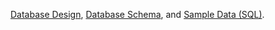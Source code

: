 [Database Design](/docs/db.md),
[Database Schema](/db/schema.sql), and
[Sample Data (SQL)](/db/seed.sql).
